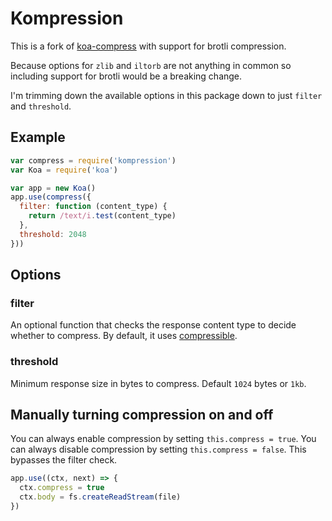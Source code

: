 # Kompression

<!-- [![Build Status](https://travis-ci.org/koajs/compress.png)](https://travis-ci.org/koajs/compress) -->
<!-- [![Greenkeeper badge](https://badges.greenkeeper.io/koajs/compress.svg)](https://greenkeeper.io/) -->

This is a fork of [koa-compress](https://github.com/koajs/compress) with support for brotli compression.

Because options for `zlib` and `iltorb` are not anything in common so including support for brotli
would be a breaking change.

I'm trimming down the available options in this package down to just `filter` and `threshold`.

## Example

```js
var compress = require('kompression')
var Koa = require('koa')

var app = new Koa()
app.use(compress({
  filter: function (content_type) {
    return /text/i.test(content_type)
  },
  threshold: 2048
}))
```

## Options

### filter

An optional function that checks the response content type to decide whether to compress.
By default, it uses [compressible](https://github.com/expressjs/compressible).

### threshold

Minimum response size in bytes to compress.
Default `1024` bytes or `1kb`.

## Manually turning compression on and off

You can always enable compression by setting `this.compress = true`.
You can always disable compression by setting `this.compress = false`.
This bypasses the filter check.

```js
app.use((ctx, next) => {
  ctx.compress = true
  ctx.body = fs.createReadStream(file)
})
```

